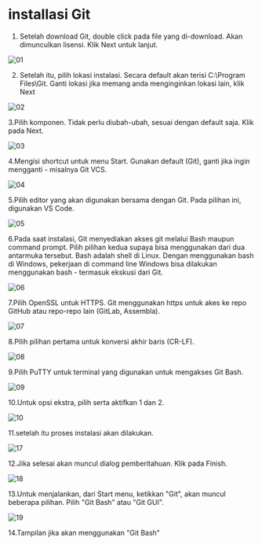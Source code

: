# installasi Git
1. Setelah download Git, double click pada file yang di-download. Akan dimunculkan lisensi. Klik Next untuk lanjut.

![01](screenCloud/1.png)

2. Setelah itu, pilih lokasi instalasi. Secara default akan terisi C:\Program Files\Git. Ganti lokasi jika memang anda menginginkan lokasi lain, klik Next

![02](screenCloud/2.png)

3.Pilih komponen. Tidak perlu diubah-ubah, sesuai dengan default saja. Klik pada Next.

![03](screenCloud/3.png)

4.Mengisi shortcut untuk menu Start. Gunakan default (Git), ganti jika ingin mengganti - misalnya Git VCS.

![04](screenCloud/4.png)

5.Pilih editor yang akan digunakan bersama dengan Git. Pada pilihan ini, digunakan VS Code.

![05](screenCloud/5.png)

6.Pada saat instalasi, Git menyediakan akses git melalui Bash maupun command prompt. Pilih pilihan kedua supaya bisa menggunakan dari dua antarmuka tersebut. 
Bash adalah shell di Linux. Dengan menggunakan bash di Windows, pekerjaan di command line Windows bisa dilakukan menggunakan bash - termasuk ekskusi dari Git.

![06](screenCloud/6.png)

7.Pilih OpenSSL untuk HTTPS. Git menggunakan https untuk akes ke repo GitHub atau repo-repo lain (GitLab, Assembla).

![07](screenCloud/7.png)

8.Pilih pilihan pertama untuk konversi akhir baris (CR-LF).

![08](screenCloud/8.png)

9.Pilih PuTTY untuk terminal yang digunakan untuk mengakses Git Bash.

![09](screenCloud/9.png)

10.Untuk opsi ekstra, pilih serta aktifkan 1 dan 2.

![10](screenCloud/10.png)

11.setelah itu proses instalasi akan dilakukan.

![17](screenCloud/17.png)

12.Jika selesai akan muncul dialog pemberitahuan. Klik pada Finish.

![18](screenCloud/18.png)

13.Untuk menjalankan, dari Start menu, ketikkan "Git", akan muncul beberapa pilihan. Pilih "Git Bash" atau "Git GUI".

![19](screenCloud/19.png)

14.Tampilan jika akan menggunakan "Git Bash"

